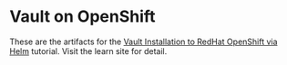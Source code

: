 # Vault on OpenShift

These are the artifacts for the [Vault Installation to RedHat OpenShift via Helm](https://developer.hashicorp.com/vault/tutorials/kubernetes/kubernetes-openshift)
tutorial. Visit the learn site for detail.